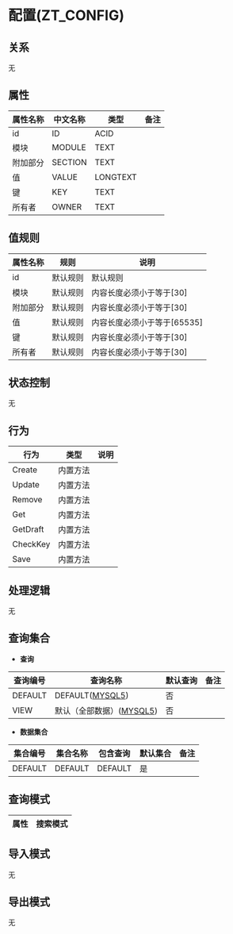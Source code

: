 # 配置(ZT_CONFIG)

  

## 关系
无

## 属性

| 属性名称        |    中文名称    | 类型     |  备注  |
| --------   |------------| -----   |  -------- | 
|id|ID|ACID|&nbsp;|
|模块|MODULE|TEXT|&nbsp;|
|附加部分|SECTION|TEXT|&nbsp;|
|值|VALUE|LONGTEXT|&nbsp;|
|键|KEY|TEXT|&nbsp;|
|所有者|OWNER|TEXT|&nbsp;|

## 值规则
| 属性名称    | 规则    |  说明  |
| --------   |------------| ----- | 
|id|默认规则|默认规则|
|模块|默认规则|内容长度必须小于等于[30]|
|附加部分|默认规则|内容长度必须小于等于[30]|
|值|默认规则|内容长度必须小于等于[65535]|
|键|默认规则|内容长度必须小于等于[30]|
|所有者|默认规则|内容长度必须小于等于[30]|

## 状态控制

无


## 行为
| 行为    | 类型    |  说明  |
| --------   |------------| ----- | 
|Create|内置方法|&nbsp;|
|Update|内置方法|&nbsp;|
|Remove|内置方法|&nbsp;|
|Get|内置方法|&nbsp;|
|GetDraft|内置方法|&nbsp;|
|CheckKey|内置方法|&nbsp;|
|Save|内置方法|&nbsp;|

## 处理逻辑
无

## 查询集合

* **查询**

| 查询编号 | 查询名称       | 默认查询 |   备注|
| --------  | --------   | --------   | ----- |
|DEFAULT|DEFAULT([MYSQL5](../../appendix/query_MYSQL5.md#Config_Default))|否|&nbsp;|
|VIEW|默认（全部数据）([MYSQL5](../../appendix/query_MYSQL5.md#Config_View))|否|&nbsp;|

* **数据集合**

| 集合编号 | 集合名称   |  包含查询  | 默认集合 |   备注|
| --------  | --------   | -------- | --------   | ----- |
|DEFAULT|DEFAULT|DEFAULT|是|&nbsp;|

## 查询模式
| 属性      |    搜索模式     |
| --------   |------------|

## 导入模式
无


## 导出模式
无
